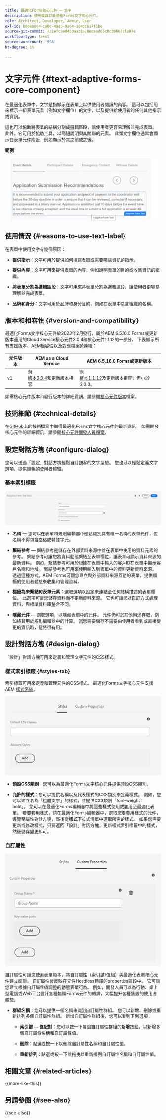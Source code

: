 ```yaml
---
title: 最適化Forms核心元件 — 文字
description: 使用或自訂最適化Forms文字核心元件。
role: Architect, Developer, Admin, User
exl-id: b8de68e4-ca0d-4ae5-9a04-104cc617f1be
source-git-commit: 732efc9ed450aa31078ecaad65c0c306679fe97e
workflow-type: tm+mt
source-wordcount: '998'
ht-degree: 1%

---
```


# 文字元件 {#text-adaptive-forms-core-component}

在最適化表單中，文字是指顯示在表單上以供使用者閱讀的內容。 這可以包括用來標示一組表單元素（例如文字欄位）的文字，以及提供給使用者的任何其他指示或資訊。

這也可以協助將表單的結構分割成邏輯區段，讓使用者更容易理解並完成表單。 此外，它可用於協助工具，以簡短說明與其關聯的元素。 此類文字欄位通常會顯示在表單元件附近，例如顯示於其之前或之後。

**範例**

![文字範例](/help/adaptive-forms/assets/text.png)

## 使用情況 {#reasons-to-use-text-label}

在表單中使用文字有幾個原因：

- **提供指示**：文字可用於提供如何填寫表單或需要哪些資訊的指示。

- **提供內容**：文字可用來提供表單的內容，例如說明表單的目的或收集資訊的組織。

- **將表單分割為邏輯區段**：文字可用來將表單分割為邏輯區段，讓使用者更容易理解並完成表單。

- **品牌和身分**：文字可用於品牌和身分目的，例如在表單中包含組織的名稱。

## 版本和相容性 {#version-and-compatibility}

最適化Forms文字核心元件於2023年2月發行，屬於AEM 6.5.16.0 Forms或更新版本適用的Cloud Service核心元件2.0.4和核心元件1.1.12的一部分。 下表顯示所有支援版本、AEM相容性以及對應檔案的連結：

| 元件版本 | AEM as a Cloud Service  | AEM 6.5.16.0 Forms或更新版本 |
|---|---|---|
| v1 | 與<br>[版本2.0.4](/help/adaptive-forms/version.md)和更新版本相容 | 與<br>[版本1.1.12](/help/adaptive-forms/version.md)及更新版本相容，但小於2.0.0。 |

如需核心元件版本和發行版本的詳細資訊，請參閱[核心元件版本](/help/adaptive-forms/version.md)檔案。

<!-- ## Sample Component Output {#sample-component-output}

To experience the Accordion Component as well as see examples of its configuration options as well as HTML and JSON output, visit the [Component Library](https://adobe.com/go/aem_cmp_library_accordion_tw). -->

## 技術細節 {#technical-details}

在[GitHub](https://github.com/adobe/aem-core-forms-components/tree/master/ui.af.apps/src/main/content/jcr_root/apps/core/fd/components/form/text/v1/text)上的技術檔案中取得最適化Forms文字核心元件的最新資訊。 如需開發核心元件的詳細資訊，請參閱[核心元件開發人員檔案](/help/developing/overview.md)。

## 設定對話方塊 {#configure-dialog}

您可以透過「設定」對話方塊輕鬆自訂訪客的文字型驗。 您也可以輕鬆定義文字選項，提供順暢的使用者體驗。

### 基本索引標籤

![基本索引標籤](/help/adaptive-forms/assets/text_properties.png)

- **名稱** — 您可以在表單和規則編輯器中輕鬆識別具有唯一名稱的表單元件，但名稱不得包含空格或特殊字元。

- **繫結參考** — 繫結參考是儲存在外部資料來源中並在表單中使用的資料元素的參考。 繫結參考可讓您將資料動態繫結至表單欄位，讓表單可顯示資料來源的最新資料。 例如，繫結參考可用於根據在表單中輸入的客戶ID在表單中顯示客戶名稱和地址。 繫結參考也可用來使用輸入到表單中的資料更新資料來源。 透過這種方式，AEM Forms可讓您建立與外部資料來源互動的表單，提供順暢的使用者體驗來收集和管理資料。
- **標籤為未繫結的表單元素**：選取選項以設定未連結至任何結構描述的表單欄位。 此選項可讓您儲存資料而不更新資料來源。 它也可讓您以自訂方式處理資料，與標準資料庫整合不同。
- **隱藏元件** — 選取選項，以隱藏表單中的元件。 元件仍可於其他用途存取，例如將其用於規則編輯器中的計算。 當您需要儲存不需要由使用者看到或直接變更的資訊時，這將很有用。
  <!--    **Read-only** - Select the option to make the component non-editable. The user can see the value of the field but cannot modify it. The component remains accessible for other purposes, such as using it for calculations in the Rule Editor.-->

## 設計對話方塊 {#design-dialog}

「設計」對話方塊可用來定義和管理文字元件的CSS樣式。

### 樣式索引標籤 {#styles-tab}

索引標籤可用來定義和管理元件的CSS樣式。 最適化Forms文字核心元件支援AEM [樣式系統](/help/get-started/authoring.md#component-styling)。

![設計對話方塊](/help/adaptive-forms/assets/checkbox-style.png)

- **預設CSS類別**：您可以為最適化Forms文字核心元件提供預設CSS類別。

- **允許的樣式**：您可以提供名稱以及代表樣式的CSS類別來定義樣式。 例如，您可以建立名為「粗體文字」的樣式，並提供CSS類別「font-weight： bold」。 您可以在最適化Forms編輯器中將這些樣式使用或套用至最適化表單。 若要套用樣式，請在最適化Forms編輯器中，選取您要套用樣式的元件，導覽至屬性對話方塊，然後從&#x200B;**樣式**&#x200B;下拉式清單中選取所需的樣式。 如果您需要更新或修改樣式，只要返回「設計」對話方塊，更新樣式索引標籤中的樣式，然後儲存變更即可。

### 自訂屬性

![自訂屬性對話方塊](/help/adaptive-forms/assets/checkbox-customproperties.png)

自訂屬性可讓您使用表單範本，將自訂屬性（索引鍵/值組）與最適化表單核心元件建立關聯。 自訂屬性會反映在元件Headless轉譯的properties區段中。 它可讓您建立根據自訂屬性值調整的動態表單行為。 例如，開發人員可以為行動、桌上型電腦或Web平台設計各種無頭Forms元件的轉譯，大幅提升各種裝置的使用者體驗。

- **群組名稱**：您可以提供一個名稱來識別自訂屬性群組。 您可以新增、刪除或重新排列多個自訂屬性群組。 新增自訂屬性群組後，您可以看到下列選項：

   - **索引鍵 — 值配對**：您可以按一下每個自訂屬性群組的&#x200B;**新增**&#x200B;按鈕，以新增多個自訂屬性名稱和自訂屬性值。

   - **刪除**：點選或按一下以刪除自訂屬性名稱和自訂屬性值。

   - **重新排列**：點選或按一下並拖曳以重新排列自訂屬性名稱和自訂屬性值。

## 相關文章 {#related-articles}

{{more-like-this}}

## 另請參閱 {#see-also}

{{see-also}}